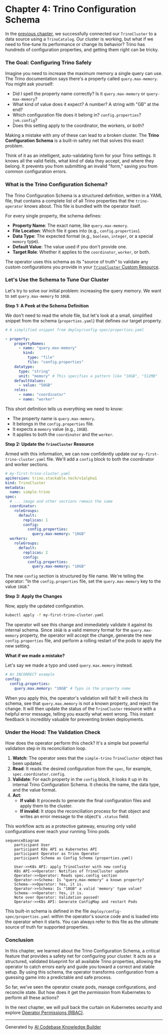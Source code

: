 # Chapter 4: Trino Configuration Schema

In the [previous chapter](03__trinocatalog__custom_resource_.md), we successfully connected our `TrinoCluster` to a data source using a `TrinoCatalog`. Our cluster is working, but what if we need to fine-tune its performance or change its behavior? Trino has hundreds of configuration properties, and getting them right can be tricky.

### The Goal: Configuring Trino Safely

Imagine you need to increase the maximum memory a single query can use. The Trino documentation says there's a property called `query.max-memory`. You might ask yourself:

*   Did I spell the property name correctly? Is it `query.max-memory` or `query-max-memory`?
*   What kind of value does it expect? A number? A string with "GB" at the end?
*   Which configuration file does it belong in? `config.properties`? `jvm.config`?
*   Does this setting apply to the coordinator, the workers, or both?

Making a mistake with any of these can lead to a broken cluster. The **Trino Configuration Schema** is a built-in safety net that solves this exact problem.

Think of it as an intelligent, auto-validating form for your Trino settings. It knows all the valid fields, what kind of data they accept, and where they belong. It prevents you from submitting an invalid "form," saving you from common configuration errors.

### What is the Trino Configuration Schema?

The Trino Configuration Schema is a structured definition, written in a YAML file, that contains a complete list of all Trino properties that the `trino-operator` knows about. This file is bundled with the operator itself.

For every single property, the schema defines:

*   **Property Name**: The exact name, like `query.max-memory`.
*   **File Location**: Which file it goes into (e.g., `config.properties`).
*   **Data Type**: The expected format (e.g., `boolean`, `integer`, or a special `memory` type).
*   **Default Value**: The value used if you don't provide one.
*   **Target Role**: Whether it applies to the `coordinator`, `worker`, or both.

The operator uses this schema as its "source of truth" to validate any custom configurations you provide in your [`TrinoCluster` Custom Resource](02__trinocluster__custom_resource_.md).

### Let's Use the Schema to Tune Our Cluster

Let's try to solve our initial problem: increasing the query memory. We want to set `query.max-memory` to `10GB`.

**Step 1: A Peek at the Schema Definition**

We don't need to read the whole file, but let's look at a small, simplified snippet from the schema (`properties.yaml`) that defines our target property.

```yaml
# A simplified snippet from deploy/config-spec/properties.yaml

- property:
    propertyNames:
      - name: "query.max-memory"
        kind:
          type: "file"
          file: "config.properties"
    datatype:
      type: "string"
      unit: "memory" # This specifies a pattern like "10GB", "512MB"
    defaultValues:
      - value: "50GB"
    roles:
      - name: "coordinator"
      - name: "worker"
```

This short definition tells us everything we need to know:
*   The property name is `query.max-memory`.
*   It belongs in the `config.properties` file.
*   It expects a `memory` value (e.g., `10GB`).
*   It applies to both the `coordinator` and the `worker`.

**Step 2: Update the `TrinoCluster` Resource**

Armed with this information, we can now confidently update our `my-first-trino-cluster.yaml` file. We'll add a `config` block to both the coordinator and worker sections.

```yaml
# my-first-trino-cluster.yaml
apiVersion: trino.stackable.tech/v1alpha1
kind: TrinoCluster
metadata:
  name: simple-trino
spec:
  # ... image and other sections remain the same
  coordinator:
    roleGroups:
      default:
        replicas: 1
        config:
          config.properties:
            query.max-memory: "10GB"
  workers:
    roleGroups:
      default:
        replicas: 2
        config:
          config.properties:
            query.max-memory: "10GB"
```

The new `config` section is structured by file name. We're telling the operator: "In the `config.properties` file, set the `query.max-memory` key to the value `10GB`."

**Step 3: Apply the Changes**

Now, apply the updated configuration.
```bash
kubectl apply -f my-first-trino-cluster.yaml
```

The operator will see this change and immediately validate it against its internal schema. Since `10GB` is a valid memory format for the `query.max-memory` property, the operator will accept the change, generate the new `config.properties` file, and perform a rolling restart of the pods to apply the new setting.

**What if we made a mistake?**

Let's say we made a typo and used `query.max.memory` instead.
```yaml
# An INCORRECT example
config:
  config.properties:
    query.max.memory: "10GB" # Typo in the property name
```
When you apply this, the operator's validation will fail! It will check its schema, see that `query.max.memory` is not a known property, and reject the change. It will then update the status of the `TrinoCluster` resource with a helpful error message, telling you exactly what went wrong. This instant feedback is incredibly valuable for preventing broken deployments.

### Under the Hood: The Validation Check

How does the operator perform this check? It's a simple but powerful validation step in its reconciliation loop.

1.  **Watch**: The operator sees that the `simple-trino` `TrinoCluster` object has been updated.
2.  **Read**: It reads the desired configuration from the `spec`, for example, `spec.coordinator.config`.
3.  **Validate**: For each property in the `config` block, it looks it up in its internal Trino Configuration Schema. It checks the name, the data type, and the value format.
4.  **Act**:
    *   **If valid:** It proceeds to generate the final configuration files and apply them to the cluster.
    *   **If invalid:** It stops the reconciliation process for that object and writes an error message to the object's `.status` field.

This workflow acts as a protective gateway, ensuring only valid configurations ever reach your running Trino pods.

```mermaid
sequenceDiagram
    participant User
    participant K8s API as Kubernetes API
    participant Operator as Trino Operator
    participant Schema as Config Schema (properties.yaml)

    User->>K8s API: apply TrinoCluster with new config
    K8s API->>Operator: Notifies of TrinoCluster update
    Operator->>Operator: Reads spec.config section
    Operator->>Schema: Is "query.max-memory" a known property?
    Schema-->>Operator: Yes, it is.
    Operator->>Schema: Is "10GB" a valid 'memory' type value?
    Schema-->>Operator: Yes, it is.
    Note over Operator: Validation passed!
    Operator->>K8s API: Generate ConfigMap and restart Pods
```

This built-in schema is defined in the file `deploy/config-spec/properties.yaml` within the operator's source code and is loaded into the operator when it starts. You can always refer to this file as the ultimate source of truth for supported properties.

### Conclusion

In this chapter, we learned about the Trino Configuration Schema, a critical feature that provides a safety net for configuring your cluster. It acts as a structured, validated blueprint for all available Trino properties, allowing the operator to catch errors early and guide you toward a correct and stable setup. By using this schema, the operator transforms configuration from a guessing game into a predictable and safe process.

So far, we've seen the operator create pods, manage configurations, and reconcile state. But how does it get the *permission* from Kubernetes to perform all these actions?

In the next chapter, we will pull back the curtain on Kubernetes security and explore [Operator Permissions (RBAC)](05_operator_permissions__rbac__.md).

---

Generated by [AI Codebase Knowledge Builder](https://github.com/The-Pocket/Tutorial-Codebase-Knowledge)